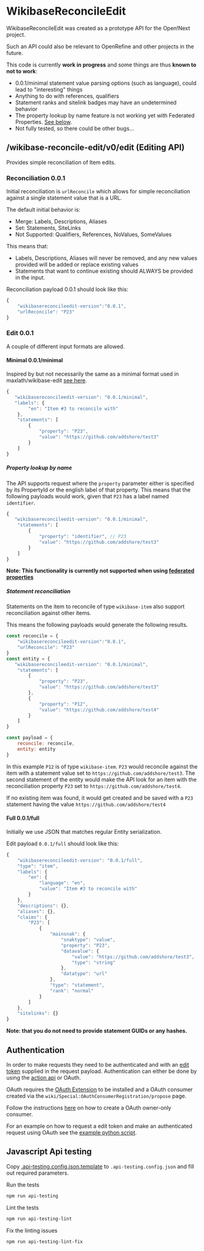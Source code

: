 # WikibaseReconcileEdit

WikibaseReconcileEdit was created as a prototype API for the Open!Next project.

Such an API could also be relevant to OpenRefine and other projects in the future.

This code is currently **work in progress** and some things are thus **known to not to work**:

* 0.0.1/minimal statement value parsing options (such as language), could lead to "interesting" things
* Anything to do with references, qualifiers
* Statement ranks and sitelink badges may have an undetermined behavior
* The property lookup by name feature is not working yet with Federated Properties. [See below](#property-lookup-by-name).
* Not fully tested, so there could be other bugs...

## /wikibase-reconcile-edit/v0/edit (Editing API)

Provides simple reconciliation of Item edits.

### Reconciliation 0.0.1

Initial reconciliation is `urlReconcile` which allows for simple reconciliation against a single statement value that is a URL.

The default initial behavior is:

* Merge: Labels, Descriptions, Aliases
* Set: Statements, SiteLinks
* Not Supported: Qualifiers, References, NoValues, SomeValues

This means that:

* Labels, Descriptions, Aliases will never be removed, and any new values provided will be added or replace existing values
* Statements that want to continue existing should ALWAYS be provided in the input.

Reconciliation payload 0.0.1 should look like this:

```js
{
    "wikibasereconcileedit-version":"0.0.1",
    "urlReconcile": "P23"
}
```

### Edit 0.0.1

A couple of different input formats are allowed.

#### Minimal 0.0.1/minimal

Inspired by but not necessarily the same as a minimal format used in maxlath/wikibase-edit [see here](https://github.com/maxlath/wikibase-edit/blob/master/docs/how_to.md#edit-entity).

```js
{
   "wikibasereconcileedit-version": "0.0.1/minimal",
   "labels": {
        "en": "Item #3 to reconcile with"
    },
    "statements": [
        {
            "property": "P23",
            "value": "https://github.com/addshore/test3"
        }
    ]
}
```

##### Property lookup by name

The API supports request where the `property` parameter either is specified by its PropertyId or the english label of that property. 
This means that the following payloads would work, given that `P23` has a label named `identifier`.

```js
{
   "wikibasereconcileedit-version": "0.0.1/minimal",
    "statements": [
        {
            "property": "identifier", // P23
            "value": "https://github.com/addshore/test3"
        }
    ]
}
```

**Note: This functionality is currently not supported when using [federated properties](https://doc.wikimedia.org/Wikibase/master/php/md_docs_components_repo-federated-properties.html)**

##### Statement reconciliation

Statements on the item to reconcile of type `wikibase-item` also support reconciliation against other items. 

This means the following payloads would generate the following results. 

```js
const reconcile = {
    "wikibasereconcileedit-version":"0.0.1",
    "urlReconcile": "P23"
}
const entity = {
   "wikibasereconcileedit-version": "0.0.1/minimal",
    "statements": [
        {
            "property": "P23",
            "value": "https://github.com/addshore/test3"
        },
        {
            "property": "P12",
            "value": "https://github.com/addshore/test4"
        }
    ]
}

const payload = {
    reconcile: reconcile,
    entity: entity
}
```

In this example `P12` is of type `wikibase-item`. 
`P23` would reconcile against the item with a statement value set to `https://github.com/addshore/test3`. 
The second statement of the entity would make the API look for an item with the reconciliation property `P23` set to `https://github.com/addshore/test4`. 

If no existing item was found, it would get created and be saved with a `P23` statement having the value `https://github.com/addshore/test4`


#### Full 0.0.1/full

Initially we use JSON that matches regular Entity serialization.

Edit payload `0.0.1/full` should look like this:

```js
{
    "wikibasereconcileedit-version": "0.0.1/full",
    "type": "item",
    "labels": {
        "en": {
            "language": "en",
            "value": "Item #3 to reconcile with"
        }
    },
    "descriptions": {},
    "aliases": {},
    "claims": {
        "P23": [
            {
                "mainsnak": {
                    "snaktype": "value",
                    "property": "P23",
                    "datavalue": {
                        "value": "https://github.com/addshore/test3",
                        "type": "string"
                    },
                    "datatype": "url"
                },
                "type": "statement",
                "rank": "normal"
            }
        ]
    },
    "sitelinks": {}
}
```

**Note: that you do not need to provide statement GUIDs or any hashes.**

## Authentication

In order to make requests they need to be authenticated and with an [edit token](https://www.mediawiki.org/wiki/Manual:Edit_token) supplied in the request payload.
Authentication can either be done by using the [action api](https://www.mediawiki.org/wiki/API:Login) or OAuth.

OAuth requires the [OAuth Extension](https://www.mediawiki.org/wiki/Extension:OAuth) to be installed and a OAuth consumer created via the `wiki/Special:OAuthConsumerRegistration/propose` page.

Follow the instructions [here](https://www.mediawiki.org/wiki/OAuth/Owner-only_consumers) on how to create a OAuth owner-only consumer.

For an example on how to request a edit token and make an authenticated request using OAuth see the [example python script](example/oauth/main.py).

## Javascript Api testing

Copy [.api-testing.config.json.template](.api-testing.config.json.template) to `.api-testing.config.json` and fill out required parameters. 

Run the tests

```sh
npm run api-testing 
```

Lint the tests
```sh
npm run api-testing-lint 
```

Fix the linting issues
```sh
npm run api-testing-lint-fix 
```
